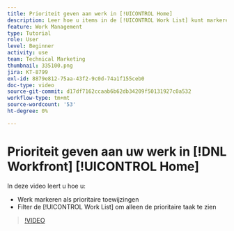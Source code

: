 ```yaml
---
title: Prioriteit geven aan werk in [!UICONTROL Home]
description: Leer hoe u items in de [!UICONTROL Work List] kunt markeren als prioritaire toewijzingen op de startpagina. Dan filter de lijst om uw prioritaire werk in  [!DNL  Workfront] te zien.
feature: Work Management
type: Tutorial
role: User
level: Beginner
activity: use
team: Technical Marketing
thumbnail: 335100.png
jira: KT-8799
exl-id: 8879e812-75aa-43f2-9c0d-74a1f155ceb0
doc-type: video
source-git-commit: d17df7162ccaab6b62db34209f50131927c0a532
workflow-type: tm+mt
source-wordcount: '53'
ht-degree: 0%

---
```


# Prioriteit geven aan uw werk in [!DNL Workfront] [!UICONTROL Home]

In deze video leert u hoe u:

* Werk markeren als prioritaire toewijzingen
* Filter de [!UICONTROL Work List] om alleen de prioritaire taak te zien

>[!VIDEO](https://video.tv.adobe.com/v/335100/?quality=12&learn=on&enablevpops)
